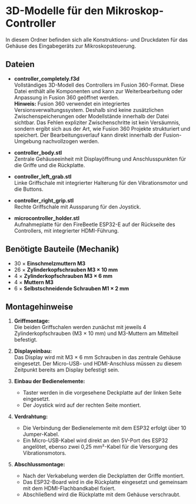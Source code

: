 # 3D-Modelle für den Mikroskop-Controller

In diesem Ordner befinden sich alle Konstruktions- und Druckdaten für das Gehäuse des Eingabegeräts zur Mikroskopsteuerung.


## Dateien

- **controller_completely.f3d**  
  Vollständiges 3D-Modell des Controllers im Fusion 360-Format. Diese Datei enthält alle Komponenten und kann zur Weiterbearbeitung oder Anpassung in Fusion 360 geöffnet werden.  
  **Hinweis:** Fusion 360 verwendet ein integriertes Versionsverwaltungssystem. Deshalb sind keine zusätzlichen Zwischenspeicherungen oder Modellstände innerhalb der Datei sichtbar. Das Fehlen expliziter Zwischenschritte ist kein Versäumnis, sondern ergibt sich aus der Art, wie Fusion 360 Projekte strukturiert und speichert. Der Bearbeitungsverlauf kann direkt innerhalb der Fusion-Umgebung nachvollzogen werden.

- **controller_body.stl**  
  Zentrale Gehäuseeinheit mit Displayöffnung und Anschlusspunkten für die Griffe und die Rückplatte.

- **controller_left_grab.stl**  
  Linke Griffschale mit integrierter Halterung für den Vibrationsmotor und die Buttons.

- **controller_right_grip.stl**  
  Rechte Griffschale mit Aussparung für den Joystick.

- **microcontroller_holder.stl**  
  Aufnahmeplatte für den FireBeetle ESP32-E auf der Rückseite des Controllers, mit integrierter HDMI-Führung.

## Benötigte Bauteile (Mechanik)

- 30 × **Einschmelzmuttern M3**
- 26 × **Zylinderkopfschrauben M3 × 10 mm**
- 4 × **Zylinderkopfschrauben M3 × 6 mm**
- 4 × **Muttern M3**
- 6 × **Selbstschneidende Schrauben M1 × 2 mm**

## Montagehinweise

1. **Griffmontage:**  
   Die beiden Griffschalen werden zunächst mit jeweils 4 Zylinderkopfschrauben (M3 × 10 mm) und M3-Muttern am Mittelteil befestigt.

2. **Displayeinbau:**  
   Das Display wird mit M3 × 6 mm Schrauben in das zentrale Gehäuse eingesetzt. Der Micro-USB- und HDMI-Anschluss müssen zu diesem Zeitpunkt bereits am Display befestigt sein.

3. **Einbau der Bedienelemente:**  
   - Taster werden in die vorgesehene Deckplatte auf der linken Seite eingesetzt.  
   - Der Joystick wird auf der rechten Seite montiert.

4. **Verdrahtung:**  
   - Die Verbindung der Bedienelemente mit dem ESP32 erfolgt über 10 Jumper-Kabel.  
   - Ein Micro-USB-Kabel wird direkt an den 5V-Port des ESP32 angelötet, ebenso zwei 0,25 mm²-Kabel für die Versorgung des Vibrationsmotors.

5. **Abschlussmontage:**  
   - Nach der Verkabelung werden die Deckplatten der Griffe montiert.  
   - Das ESP32-Board wird in die Rückplatte eingesetzt und gemeinsam mit dem HDMI-Flachbandkabel fixiert.  
   - Abschließend wird die Rückplatte mit dem Gehäuse verschraubt.





